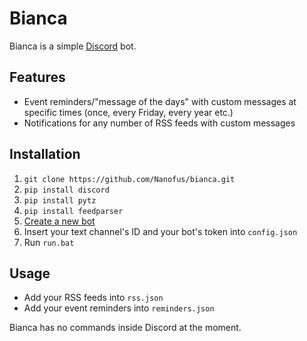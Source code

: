 # Bianca
Bianca is a simple [Discord](https://discordapp.com/) bot.

## Features
- Event reminders/"message of the days" with custom messages at specific times (once, every Friday, every year etc.)
- Notifications for any number of RSS feeds with custom messages

## Installation
1. `git clone https://github.com/Nanofus/bianca.git`
2. `pip install discord`
3. `pip install pytz`
4. `pip install feedparser`
5. [Create a new bot](https://discordapp.com/developers/applications/me)
6. Insert your text channel's ID and your bot's token into `config.json`
7. Run `run.bat`

## Usage

- Add your RSS feeds into `rss.json`
- Add your event reminders into `reminders.json`

Bianca has no commands inside Discord at the moment.
